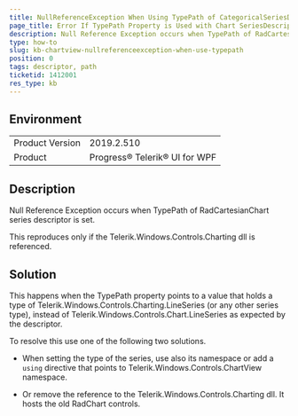 ```yaml
---
title: NullReferenceException When Using TypePath of CategoricalSeriesDescriptor
page_title: Error If TypePath Property is Used with Chart SeriesDescriptor
description: Null Reference Exception occurs when TypePath of RadCartesianChart series descriptor is set
type: how-to
slug: kb-chartview-nullreferenceexception-when-use-typepath
position: 0
tags: descriptor, path
ticketid: 1412001
res_type: kb
---
```


## Environment
<table>
    <tbody>
	    <tr>
	    	<td>Product Version</td>
	    	<td>2019.2.510</td>
	    </tr>
	    <tr>
	    	<td>Product</td>
	    	<td>Progress® Telerik® UI for WPF</td>
	    </tr>
    </tbody>
</table>

## Description

Null Reference Exception occurs when TypePath of RadCartesianChart series descriptor is set.

This reproduces only if the Telerik.Windows.Controls.Charting dll is referenced.

## Solution

This happens when the TypePath property points to a value that holds a type of Telerik.Windows.Controls.Charting.LineSeries (or any other series type), instead of Telerik.Windows.Controls.Chart.LineSeries as expected by the descriptor.

To resolve this use one of the following two solutions.

* When setting the type of the series, use also its namespace or add a `using` directive that points to Telerik.Windows.Controls.ChartView namespace.

* Or remove the reference to the Telerik.Windows.Controls.Charting dll. It hosts the old RadChart controls.
